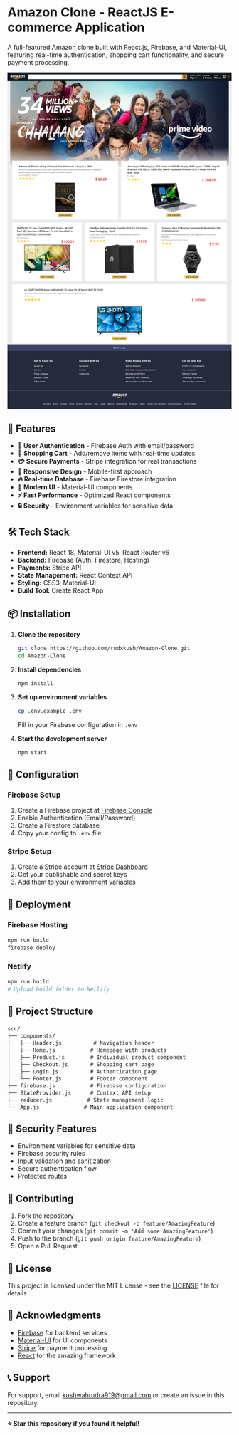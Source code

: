 # Amazon Clone - ReactJS E-commerce Application

A full-featured Amazon clone built with React.js, Firebase, and Material-UI, featuring real-time authentication, shopping cart functionality, and secure payment processing.

![Amazon Clone](./public/amazon-head.png)

## 🚀 Features

- **🔐 User Authentication** - Firebase Auth with email/password
- **🛒 Shopping Cart** - Add/remove items with real-time updates
- **💳 Secure Payments** - Stripe integration for real transactions
- **📱 Responsive Design** - Mobile-first approach
- **🔥 Real-time Database** - Firebase Firestore integration
- **🎨 Modern UI** - Material-UI components
- **⚡ Fast Performance** - Optimized React components
- **🔒 Security** - Environment variables for sensitive data

## 🛠️ Tech Stack

- **Frontend:** React 18, Material-UI v5, React Router v6
- **Backend:** Firebase (Auth, Firestore, Hosting)
- **Payments:** Stripe API
- **State Management:** React Context API
- **Styling:** CSS3, Material-UI
- **Build Tool:** Create React App

## 📦 Installation

1. **Clone the repository**
   ```bash
   git clone https://github.com/rudxkush/Amazon-Clone.git
   cd Amazon-Clone
   ```

2. **Install dependencies**
   ```bash
   npm install
   ```

3. **Set up environment variables**
   ```bash
   cp .env.example .env
   ```
   Fill in your Firebase configuration in `.env`

4. **Start the development server**
   ```bash
   npm start
   ```

## 🔧 Configuration

### Firebase Setup
1. Create a Firebase project at [Firebase Console](https://console.firebase.google.com/)
2. Enable Authentication (Email/Password)
3. Create a Firestore database
4. Copy your config to `.env` file

### Stripe Setup
1. Create a Stripe account at [Stripe Dashboard](https://dashboard.stripe.com/)
2. Get your publishable and secret keys
3. Add them to your environment variables

## 🚀 Deployment

### Firebase Hosting
```bash
npm run build
firebase deploy
```

### Netlify
```bash
npm run build
# Upload build folder to Netlify
```

## 📁 Project Structure

```
src/
├── components/
│   ├── Header.js          # Navigation header
│   ├── Home.js           # Homepage with products
│   ├── Product.js        # Individual product component
│   ├── Checkout.js       # Shopping cart page
│   ├── Login.js          # Authentication page
│   └── Footer.js         # Footer component
├── firebase.js           # Firebase configuration
├── StateProvider.js      # Context API setup
├── reducer.js           # State management logic
└── App.js              # Main application component
```

## 🔐 Security Features

- Environment variables for sensitive data
- Firebase security rules
- Input validation and sanitization
- Secure authentication flow
- Protected routes

## 🤝 Contributing

1. Fork the repository
2. Create a feature branch (`git checkout -b feature/AmazingFeature`)
3. Commit your changes (`git commit -m 'Add some AmazingFeature'`)
4. Push to the branch (`git push origin feature/AmazingFeature`)
5. Open a Pull Request

## 📄 License

This project is licensed under the MIT License - see the [LICENSE](LICENSE) file for details.

## 🙏 Acknowledgments

- [Firebase](https://firebase.google.com/) for backend services
- [Material-UI](https://mui.com/) for UI components
- [Stripe](https://stripe.com/) for payment processing
- [React](https://reactjs.org/) for the amazing framework

## 📞 Support

For support, email kushwahrudra919@gmail.com or create an issue in this repository.

---

**⭐ Star this repository if you found it helpful!**